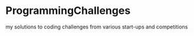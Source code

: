 ProgrammingChallenges
=====================

my solutions to coding challenges from various start-ups and competitions
